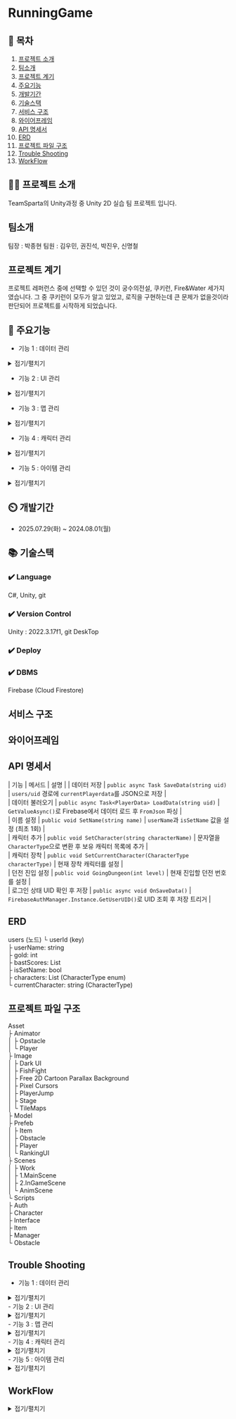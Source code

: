 # RunningGame

## 📖 목차
1. [프로젝트 소개](#프로젝트-소개)
2. [팀소개](#팀소개)
3. [프로젝트 계기](#프로젝트-계기)
4. [주요기능](#주요기능)
5. [개발기간](#개발기간)
6. [기술스택](#기술스택)
7. [서비스 구조](#서비스-구조)
8. [와이어프레임](#와이어프레임)
9. [API 명세서](#API-명세서)
10. [ERD](#ERD)
11. [프로젝트 파일 구조](#프로젝트-파일-구조)
12. [Trouble Shooting](#trouble-shooting)
13. [WorkFlow](#워크플로우)
    
## 👨‍🏫 프로젝트 소개
TeamSparta의 Unity과정 중 Unity 2D 실습 팀 프로젝트 입니다.

## 팀소개
팀장 : 박종현
팀원 : 김우민, 권진석, 박진우, 신명철

## 프로젝트 계기
프로젝트 레퍼런스 중에 선택할 수 있던 것이 궁수의전설, 쿠키런, Fire&Water 세가지였습니다.
그 중 쿠키런이 모두가 알고 있었고, 로직을 구현하는데 큰 문제가 없을것이라 판단되어 프로젝트를 시작하게 되었습니다.

## 💜 주요기능
- 기능 1 : 데이터 관리
<details><summary>접기/펼치기</summary>
</details>

- 기능 2 : UI 관리
<details><summary>접기/펼치기</summary>
</details>

- 기능 3 : 맵 관리
<details><summary>접기/펼치기</summary>
    
</details>

- 기능 4 : 캐릭터 관리
<details><summary>접기/펼치기</summary>
    
</details>

- 기능 5 : 아이템 관리
<details><summary>접기/펼치기</summary>
    
</details>


## ⏲️ 개발기간
- 2025.07.29(화) ~ 2024.08.01(월)

## 📚️ 기술스택

### ✔️ Language
C#, Unity, git

### ✔️ Version Control
Unity : 2022.3.17f1, git DeskTop

### ✔️ Deploy


### ✔️  DBMS
Firebase (Cloud Firestore)

## 서비스 구조



## 와이어프레임



## API 명세서
| 기능 | 메서드 | 설명 |
| 데이터 저장 | `public async Task SaveData(string uid)` | `users/uid` 경로에 `currentPlayerdata`를 JSON으로 저장 | <br>
| 데이터 불러오기 | `public async Task<PlayerData> LoadData(string uid)` | `GetValueAsync()`로 Firebase에서 데이터 로드 후 `FromJson` 파싱 |<br>
| 이름 설정 | `public void SetName(string name)` | `userName`과 `isSetName` 값을 설정 (최초 1회) |<br>
| 캐릭터 추가 | `public void SetCharacter(string characterName)` | 문자열을 `CharacterType`으로 변환 후 보유 캐릭터 목록에 추가 |<br>
| 캐릭터 장착 | `public void SetCurrentCharacter(CharacterType characterType)` | 현재 장착 캐릭터를 설정 |<br>
| 던전 진입 설정 | `public void GoingDungeon(int level)` | 현재 진입할 던전 번호를 설정 |<br>
| 로그인 상태 UID 확인 후 저장 | `public async void OnSaveData()` | `FirebaseAuthManager.Instance.GetUserUID()`로 UID 조회 후 저장 트리거 |<br>


## ERD
users (노드)
└ userId (key)<br>
├ userName: string<br>
├ gold: int<br>
├ bastScores: List<int><br>
├ isSetName: bool<br>
├ characters: List<string> (CharacterType enum)<br>
└ currentCharacter: string (CharacterType)<br>

## 프로젝트 파일 구조
Asset<br>
├ Animator<br>
│ ├ Opstacle<br>
│ └ Player<br>
├ Image<br>
│ ├ Dark UI<br>
│ ├ FishFight<br>
│ ├ Free 2D Cartoon Parallax Background<br>
│ ├ Pixel Cursors<br>
│ ├ PlayerJump<br>
│ ├ Stage<br>
│ └ TileMaps<br>
├ Model<br>
├ Prefeb<br>
│ ├ Item<br>
│ ├ Obstacle<br>
│ ├ Player<br>
│ └ RankingUI<br>
├ Scenes<br>
│ ├ Work<br>
│ ├ 1.MainScene<br>
│ ├ 2.InGameScene<br>
│ └ AnimScene<br>
└ Scripts<br>
├ Auth<br>
├ Character<br>
├ Interface<br>
├ Item<br>
├ Manager<br>
└ Obstacle<br>
## Trouble Shooting
- 기능 1 : 데이터 관리
<details><summary>접기/펼치기</summary>
    
</details>
- 기능 2 : UI 관리
<details><summary>접기/펼치기</summary>
    
</details>
- 기능 3 : 맵 관리
<details><summary>접기/펼치기</summary>
    
</details>
- 기능 4 : 캐릭터 관리
<details><summary>접기/펼치기</summary>
    
</details>
- 기능 5 : 아이템 관리
<details><summary>접기/펼치기</summary>
    
</details>

## WorkFlow
<details><summary>접기/펼치기</summary>
    
워크플로우
1. 이슈 작성하기
<img width="2848" height="1192" alt="image" src="https://github.com/user-attachments/assets/80763439-c5ad-4e94-900d-08f25433bfa7" />
<img width="798" height="570" alt="image" src="https://github.com/user-attachments/assets/f3ec2d77-55d6-4387-b901-f9e4021e829e" />



2. 프로젝트 입력하기
<img width="1626" height="726" alt="image" src="https://github.com/user-attachments/assets/f00d21df-d7b0-4a49-b3c6-db32f6036b7f" />
- Add Item
<img width="596" height="414" alt="image" src="https://github.com/user-attachments/assets/fbe45e8c-2404-4a1a-a03d-0156fba3988a" />

<img width="685" height="273" alt="image" src="https://github.com/user-attachments/assets/0a3c640c-9960-4ac3-b1bb-2d87ed1ea609" />
<img width="1346" height="453" alt="image" src="https://github.com/user-attachments/assets/20555ccd-e817-4fa3-8fb3-267f29f3579d" />

StartDate DeadLine입력하기

3. 이슈 번호 확인하기
<img width="541" height="86" alt="image" src="https://github.com/user-attachments/assets/cca97813-0f63-437c-a673-a79fd2b13be6" />

4. Branch 생성
<img width="402" height="385" alt="image" src="https://github.com/user-attachments/assets/d90d2a53-814e-4842-8c62-5ed6cdf2d482" />

- 종류가 feat 이슈번호가 40이었으면 feat#40으로 생성

5. 작업 종료 후 Commit
<img width="1221" height="687" alt="image" src="https://github.com/user-attachments/assets/e3537fcf-9096-45e8-883c-a44452c6ef19" />
<img width="697" height="136" alt="image" src="https://github.com/user-attachments/assets/4587f39d-db6a-49e1-ae4b-862b7b0d26bb" />

- 웹에서 내용 복사 후 수정사항이 있으면 수정하여 Commit내용 작성
   
6. 승인 단계를 건너뛰기 때문에 로컬에서 직접 Dev로 Merge 후 웹으로 Push

7. 포로젝트에서 state를 Done으로 수정, End Date 입력

8. 매일 7시 30분 코드리뷰
</details>
   
